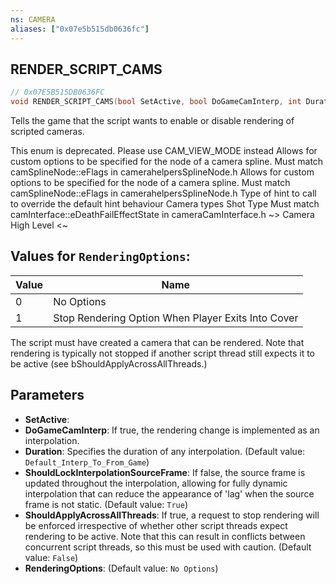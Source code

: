 ```yaml
---
ns: CAMERA
aliases: ["0x07e5b515db0636fc"]
---
```

## RENDER_SCRIPT_CAMS

```c
// 0x07E5B515DB0636FC
void RENDER_SCRIPT_CAMS(bool SetActive, bool DoGameCamInterp, int Duration, bool ShouldLockInterpolationSourceFrame, bool ShouldApplyAcrossAllThreads, int RenderingOptions);
```

Tells the game that the script wants to enable or disable rendering of scripted cameras.

This enum is deprecated. Please use CAM_VIEW_MODE instead Allows for custom options to be specified for the node of a camera spline. Must match camSplineNode::eFlags in camerahelpersSplineNode.h Allows for custom options to be specified for the node of a camera spline. Must match camSplineNode::eFlags in camerahelpersSplineNode.h Type of hint to call to override the default hint behaviour Camera types Shot Type Must match camInterface::eDeathFailEffectState in cameraCamInterface.h ~> Camera High Level <~

## Values for `RenderingOptions`:
| Value | Name |
| --- | --- |
| 0 | No Options |
| 1 | Stop Rendering Option When Player Exits Into Cover |


The script must have created a camera that can be rendered. Note that rendering is typically not stopped if another script thread still expects it to be active (see bShouldApplyAcrossAllThreads.)


## Parameters
* **SetActive**: 
* **DoGameCamInterp**: If true, the rendering change is implemented as an interpolation.
* **Duration**: Specifies the duration of any interpolation. (Default value: `Default_Interp_To_From_Game`)
* **ShouldLockInterpolationSourceFrame**: If false, the source frame is updated throughout the interpolation, allowing for fully dynamic interpolation that can reduce the appearance of 'lag' when the source frame is not static. (Default value: `True`)
* **ShouldApplyAcrossAllThreads**: If true, a request to stop rendering will be enforced irrespective of whether other script threads expect rendering to be active. Note that this can result in conflicts between concurrent script threads, so this must be used with caution. (Default value: `False`)
* **RenderingOptions**: (Default value: `No Options`)
